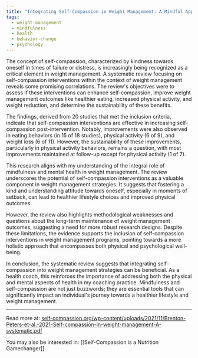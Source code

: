 ```yaml
---
title: "Integrating Self-Compassion in Weight Management: A Mindful Approach to Health"
tags:
  - weight-management
  - mindfulness
  - health
  - behavior-change
  - psychology
---
```

The concept of self-compassion, characterized by kindness towards oneself in times of failure or distress, is increasingly being recognized as a critical element in weight management. A systematic review focusing on self-compassion interventions within the context of weight management reveals some promising correlations. The review's objectives were to assess if these interventions can enhance self-compassion, improve weight management outcomes like healthier eating, increased physical activity, and weight reduction, and determine the sustainability of these benefits.

The findings, derived from 20 studies that met the inclusion criteria, indicate that self-compassion interventions are effective in increasing self-compassion post-intervention. Notably, improvements were also observed in eating behaviors (in 15 of 18 studies), physical activity (6 of 9), and weight loss (6 of 11). However, the sustainability of these improvements, particularly in physical activity behaviors, remains a question, with most improvements maintained at follow-up except for physical activity (1 of 7).

This research aligns with my understanding of the integral role of mindfulness and mental health in weight management. The review underscores the potential of self-compassion interventions as a valuable component in weight management strategies. It suggests that fostering a kind and understanding attitude towards oneself, especially in moments of setback, can lead to healthier lifestyle choices and improved physical outcomes.

However, the review also highlights methodological weaknesses and questions about the long-term maintenance of weight management outcomes, suggesting a need for more robust research designs. Despite these limitations, the evidence supports the inclusion of self-compassion interventions in weight management programs, pointing towards a more holistic approach that encompasses both physical and psychological well-being.

In conclusion, the systematic review suggests that integrating self-compassion into weight management strategies can be beneficial. As a health coach, this reinforces the importance of addressing both the physical and mental aspects of health in my coaching practice. Mindfulness and self-compassion are not just buzzwords; they are essential tools that can significantly impact an individual's journey towards a healthier lifestyle and weight management.

----

Read more at: [self-compassion.org/wp-content/uploads/2021/11/Brenton-Peters-et-al.-2021-Self-compassion-in-weight-management-A-systematic.pdf](https://self-compassion.org/wp-content/uploads/2021/11/Brenton-Peters-et-al.-2021-Self-compassion-in-weight-management-A-systematic.pdf)

You may also be interested in: [[Self-Compassion is a Nutrition Gamechanger]]